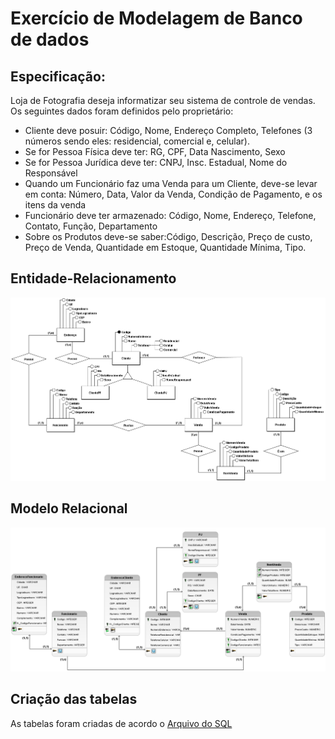 # Exercício de Modelagem de Banco de dados 

## Especificação: 

Loja de Fotografia deseja informatizar seu sistema de controle de vendas. Os seguintes
dados foram definidos pelo proprietário:
- Cliente deve posuir: Código, Nome, Endereço Completo, Telefones (3 números
sendo eles: residencial, comercial e, celular).
- Se for Pessoa Física deve ter: RG, CPF, Data Nascimento, Sexo
- Se for Pessoa Jurídica deve ter: CNPJ, Insc. Estadual, Nome do Responsável
- Quando um Funcionário faz uma Venda para um Cliente, deve-se levar em conta:
Número, Data, Valor da Venda, Condição de Pagamento, e os itens da venda
- Funcionário deve ter armazenado: Código, Nome, Endereço, Telefone, Contato,
Função, Departamento
- Sobre os Produtos deve-se saber:Código, Descrição, Preço de custo, Preço de
Venda, Quantidade em Estoque, Quantidade Mínima, Tipo.

## Entidade-Relacionamento
![Alt text](./ModeloEntidadeRelacionamento.png "Modelo entidade relacionamento")

## Modelo Relacional
![Alt text](./ModeloRelacional.png "Modelo relacional")

## Criação das tabelas
As tabelas foram criadas de acordo o [Arquivo do SQL](./Fotografia.sql)
